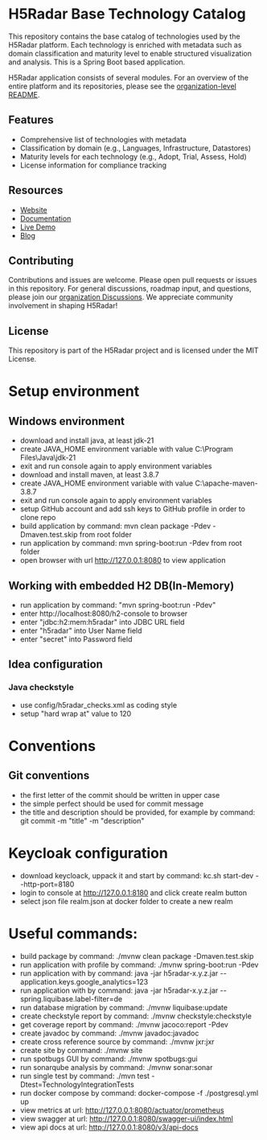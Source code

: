 # H5Radar Base Technology Catalog

This repository contains the base catalog of technologies used by the H5Radar platform. Each technology is enriched with metadata such as domain classification and maturity level to enable structured visualization and analysis. This is a Spring Boot based application.

H5Radar application consists of several modules. For an overview of the entire platform and its repositories, please see the [organization-level README](https://github.com/h5radar).

## Features

- Comprehensive list of technologies with metadata
- Classification by domain (e.g., Languages, Infrastructure, Datastores)
- Maturity levels for each technology (e.g., Adopt, Trial, Assess, Hold)
- License information for compliance tracking

## Resources

- [Website](https://www.h5radar.com)
- [Documentation](https://docs.h5radar.com)
- [Live Demo](https://app.h5radar.com)
- [Blog](https://blog.h5radar.com)

## Contributing

Contributions and issues are welcome. Please open pull requests or issues in this repository. For general discussions, roadmap input, and questions, please join our [organization Discussions](https://github.com/orgs/h5radar/discussions). We appreciate community involvement in shaping H5Radar!

## License

This repository is part of the H5Radar project and is licensed under the MIT License.

# Setup environment
## Windows environment
* download and install java, at least jdk-21
* create JAVA_HOME environment variable with value C:\Program Files\Java\jdk-21
* exit and run console again to apply environment variables
* download and install maven, at least 3.8.7
* create JAVA_HOME environment variable with value C:\apache-maven-3.8.7
* exit and run console again to apply environment variables
* setup GitHub account and add ssh keys to GitHub profile in order to clone repo
* build application by command: mvn clean package -Pdev -Dmaven.test.skip from root folder
* run application by command: mvn spring-boot:run -Pdev from root folder
* open browser with url http://127.0.0.1:8080 to view application

## Working with embedded H2 DB(In-Memory)
* run application by command: "mvn spring-boot:run -Pdev"
* enter http://localhost:8080/h2-console to browser
* enter "jdbc:h2:mem:h5radar" into JDBC URL field
* enter "h5radar" into User Name field
* enter "secret" into Password field

## Idea configuration
### Java checkstyle
* use config/h5radar_checks.xml as coding style
* setup "hard wrap at" value to 120

# Conventions
## Git conventions
* the first letter of the commit should be written in upper case
* the simple perfect should be used for commit message
* the title and description should be provided, for example by command: git commit -m "title" -m "description"

# Keycloak configuration
* download keycloack, uppack it and start by command: kc.sh start-dev --http-port=8180
* login to console at http://127.0.0.1:8180 and click create realm button
* select json file realm.json at docker folder to create a new realm

# Useful commands:
* build package by command: ./mvnw clean package -Dmaven.test.skip
* run application with profile by command: ./mvnw spring-boot:run -Pdev
* run application with by command: java -jar h5radar-x.y.z.jar --application.keys.google_analytics=123
* run application with by command: java -jar h5radar-x.y.z.jar --spring.liquibase.label-filter=de
* run database migration by command: ./mvnw liquibase:update
* create checkstyle report by command: ./mvnw checkstyle:checkstyle
* get coverage report by command: ./mvnw jacoco:report -Pdev
* create javadoc by command: ./mvnw javadoc:javadoc
* create cross reference source by command: ./mvnw jxr:jxr
* create site by command: ./mvnw site
* run spotbugs GUI by command: ./mvnw spotbugs:gui
* run sonarqube analysis by command: ./mvnw sonar:sonar
* run single test by command: ./mvn test -Dtest=TechnologyIntegrationTests
* run docker compose by command: docker-compose -f ./postgresql.yml up
* view metrics at url: http://127.0.0.1:8080/actuator/prometheus
* view swagger at url: http://127.0.0.1:8080/swagger-ui/index.html
* view api docs at url: http://127.0.0.1:8080/v3/api-docs
